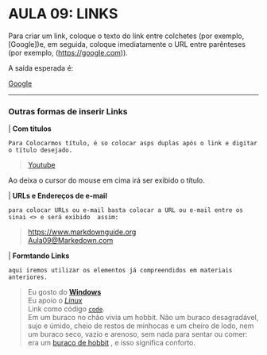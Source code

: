 # AULA 09: LINKS
Para criar um link, coloque o texto do link entre colchetes (por exemplo, [Google])e, em seguida, coloque imediatamente o URL entre parênteses (por exemplo, (https://google.com)).  

A saída esperada é:  

[Google](https://google.com)

---

### Outras formas de inserir Links
| **Com títulos**  

    Para Colocarmos título, é so colocar asps duplas após o link e digitar o título desejado.

> [Youtube](https://www.youtube.com  "player de vídeos onlines")  

Ao deixa o cursor do mouse em cima irá ser exibido o título.

| **URLs e Endereços de e-mail**

    para colocar URLs ou e-mail basta colocar a URL ou e-mail entre os sinai <> e será exibido  assim:

><https://www.markdownguide.org>  
><Aula09@Markedown.com>  

| **Formtando Links**

    aqui iremos utilizar os elementos já compreendidos em materiais anteriores.

> Eu gosto do **[Windows](https://www.microsoft.com)**  
> Eu apoio o *[Linux](https://www.linux.com)*  
> Link como código [`code`](#code).  
> Em um buraco no chão vivia um hobbit. Não um buraco desagradável, sujo e úmido, cheio de restos de minhocas e um cheiro de lodo, nem um buraco seco, vazio e arenoso, sem nada para sentar ou comer: era um [buraco de hobbit][1] , e isso significa conforto.

[1]: <https://en.wikipedia.org/wiki/Hobbit#Lifestyle> "Hobbit lifestyles"